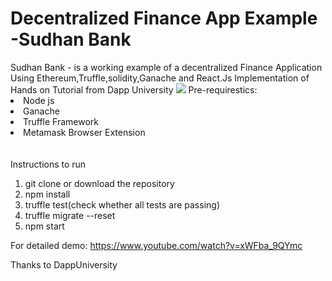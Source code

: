 <h1>Decentralized Finance App Example -Sudhan Bank</h1>
Sudhan Bank - is a working example of a decentralized Finance Application Using Ethereum,Truffle,solidity,Ganache and React.Js
Implementation of Hands on Tutorial from Dapp University
<img src="https://user-images.githubusercontent.com/83658841/121964669-84f82280-cd89-11eb-868f-d13ec0517792.png"/>
Pre-requirestics:
<li>Node js</li>
<li>Ganache</li>
<li>Truffle Framework</li>
<li>Metamask Browser Extension</li>
</br>
</br>
Instructions to run
<ol>
  <li>git clone or download the repository</li>
  <li>npm install</li>
  <li>truffle test(check whether all tests are passing)</li>
  <li>truffle migrate --reset</li>
  <li>npm start</li>
</ol>

For detailed demo:
https://www.youtube.com/watch?v=xWFba_9QYmc

Thanks to DappUniversity
